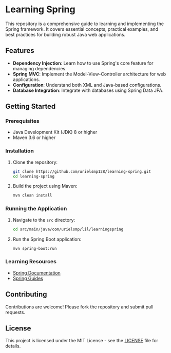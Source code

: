 # Learning Spring

This repository is a comprehensive guide to learning and implementing the Spring framework. It covers essential concepts, practical examples, and best practices for building robust Java web applications.

## Features

- **Dependency Injection**: Learn how to use Spring's core feature for managing dependencies.
- **Spring MVC**: Implement the Model-View-Controller architecture for web applications.
- **Configuration**: Understand both XML and Java-based configurations.
- **Database Integration**: Integrate with databases using Spring Data JPA.

## Getting Started

### Prerequisites

- Java Development Kit (JDK) 8 or higher
- Maven 3.6 or higher

### Installation

1. Clone the repository:
    ```sh
    git clone https://github.com/urielsmp128/learning-spring.git
    cd learning-spring
    ```
2. Build the project using Maven:
    ```sh
    mvn clean install
    ```

### Running the Application

1. Navigate to the `src` directory:
    ```sh
    cd src/main/java/com/urielsmp/lil/learningspring
    ```
2. Run the Spring Boot application:
    ```sh
    mvn spring-boot:run
    ```

### Learning Resources

- [Spring Documentation](https://spring.io/docs)
- [Spring Guides](https://spring.io/guides)

## Contributing

Contributions are welcome! Please fork the repository and submit pull requests.

## License

This project is licensed under the MIT License - see the [LICENSE](LICENSE) file for details.
